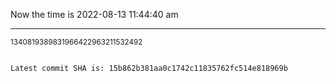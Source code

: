 Now the time is 2022-08-13 11:44:40 am

---

<small>1340819389831966422963211532492</small>

```txt

Latest commit SHA is: 15b862b381aa0c1742c11835762fc514e818969b
```

